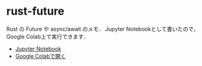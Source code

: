 # rust-future 

Rust の Future や async/await のメモ．
Jupyter Notebookとして書いたので，Google Colab上で実行できます．

- [Jupyter Notebook](notebooks/rust_future.ipynb)
- [Google Colabで開く](https://colab.research.google.com/github/gondow/rust-future/blob/main/notebooks/rust_future.ipynb)

